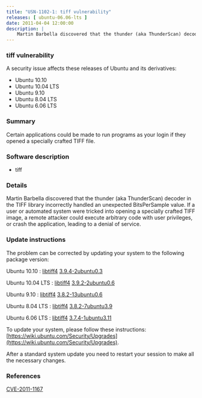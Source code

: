 ```yaml
---
title: "USN-1102-1: tiff vulnerability"
releases: [ ubuntu-06.06-lts ]
date: 2011-04-04 12:00:00
description: |
    Martin Barbella discovered that the thunder (aka ThunderScan) decoder in the TIFF library incorrectly handled an unexpected BitsPerSample value. If a user or automated system were tricked into opening a specially crafted TIFF image, a remote attacker could execute arbitrary code with user privileges, or crash the application, leading to a denial of service. 
--- 
```

 
### tiff vulnerability

A security issue affects these releases of Ubuntu and its derivatives:

* Ubuntu 10.10
* Ubuntu 10.04 LTS
* Ubuntu 9.10
* Ubuntu 8.04 LTS
* Ubuntu 6.06 LTS

### Summary

Certain applications could be made to run programs as your login if they opened a specially crafted TIFF file.

### Software description

* tiff 

### Details

Martin Barbella discovered that the thunder (aka ThunderScan) decoder in the TIFF library incorrectly handled an unexpected BitsPerSample value. If a user or automated system were tricked into opening a specially crafted TIFF image, a remote attacker could execute arbitrary code with user privileges, or crash the application, leading to a denial of service. 

### Update instructions

The problem can be corrected by updating your system to the following package version:

Ubuntu 10.10
 : [libtiff4](https://launchpad.net/ubuntu/+source/tiff) <span> [3.9.4-2ubuntu0.3](https://launchpad.net/ubuntu/+source/tiff/3.9.4-2ubuntu0.3) </span> 

Ubuntu 10.04 LTS
 : [libtiff4](https://launchpad.net/ubuntu/+source/tiff) <span> [3.9.2-2ubuntu0.6](https://launchpad.net/ubuntu/+source/tiff/3.9.2-2ubuntu0.6) </span> 

Ubuntu 9.10
 : [libtiff4](https://launchpad.net/ubuntu/+source/tiff) <span> [3.8.2-13ubuntu0.6](https://launchpad.net/ubuntu/+source/tiff/3.8.2-13ubuntu0.6) </span> 

Ubuntu 8.04 LTS
 : [libtiff4](https://launchpad.net/ubuntu/+source/tiff) <span> [3.8.2-7ubuntu3.9](https://launchpad.net/ubuntu/+source/tiff/3.8.2-7ubuntu3.9) </span> 

Ubuntu 6.06 LTS
 : [libtiff4](https://launchpad.net/ubuntu/+source/tiff) <span> [3.7.4-1ubuntu3.11](https://launchpad.net/ubuntu/+source/tiff/3.7.4-1ubuntu3.11) </span> 

To update your system, please follow these instructions: [https://wiki.ubuntu.com/Security/Upgrades](https://wiki.ubuntu.com/Security/Upgrades).

After a standard system update you need to restart your session to make all the necessary changes. 

### References

 [CVE-2011-1167](http://people.ubuntu.com/~ubuntu-security/cve/CVE-2011-1167)
 
